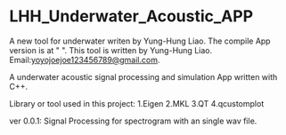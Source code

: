 # LHH_Underwater_Acoustic_APP
 A new tool for underwater writen by Yung-Hung Liao.
 The compile App version is at " ".
 This tool is written by Yung-Hung Liao.
 Email:yoyojoejoe123456789@gmail.com.

 A underwater acoustic signal processing and simulation App written with C++.

 Library or tool used in this project:
 1.Eigen
 2.MKL
 3.QT
 4.qcustomplot

ver 0.0.1: Signal Processing for spectrogram with an single wav file.
